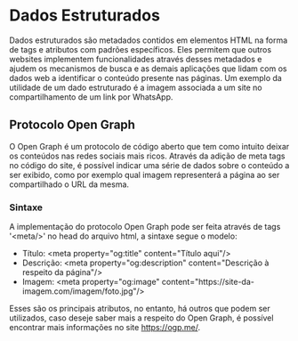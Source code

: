 # Dados Estruturados

Dados estruturados são metadados contidos em elementos HTML na forma de tags e atributos com padrões específicos. Eles permitem que outros websites implementem funcionalidades através desses metadados e ajudem os mecanismos de busca e as demais aplicações que lidam com os dados web a identificar o conteúdo presente nas páginas. Um exemplo da utilidade de um dado estruturado é a imagem associada a um site no compartilhamento de um link por WhatsApp.

## Protocolo Open Graph

O Open Graph é um protocolo de código aberto que tem como intuito deixar os conteúdos nas redes sociais mais ricos. Através da adição de meta tags no código do site, é possível indicar uma série de dados sobre o conteúdo a ser exibido, como por exemplo qual imagem representerá a página ao ser compartilhado o URL da mesma.

### Sintaxe

A implementação do protocolo Open Graph pode ser feita através de tags '&lt;meta/&gt;' no head do arquivo html, a sintaxe segue o modelo:

- Título: &lt;meta property="og:title" content="Título aqui"/&gt;
- Descrição: &lt;meta property="og:description" content="Descrição à respeito da página"/&gt;
- Imagem: &lt;meta property="og:image" content="ht<span>tps://site-da-imagem.com/imagem/foto.jpg"/</span>&gt;

Esses são os principais atributos, no entanto, há outros que podem ser utilizados, caso deseje saber mais a respeito do Open Graph, é possível encontrar mais informações no site https://ogp.me/.